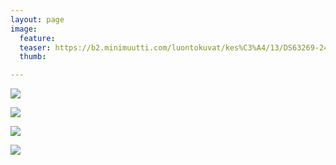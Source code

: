 ```yaml
---
layout: page
image:
  feature:
  teaser: https://b2.minimuutti.com/luontokuvat/kes%C3%A4/13/DS63269-245px.jpg
  thumb:

---
```


![](https://b2.minimuutti.com/luontokuvat/kes%C3%A4/13/DS63262-800px.jpg)

![](https://b2.minimuutti.com/luontokuvat/kes%C3%A4/13/DS63259-800px.jpg)

![](https://b2.minimuutti.com/luontokuvat/kes%C3%A4/13/DS63263-800px.jpg)

![](https://b2.minimuutti.com/luontokuvat/kes%C3%A4/13/DS63269-800px.jpg)
